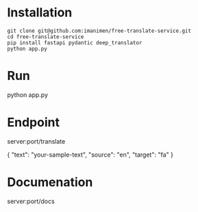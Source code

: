 # Installation 
    git clone git@github.com:imanimen/free-translate-service.git
    cd free-translate-service
    pip install fastapi pydantic deep_translator
    python app.py
# Run
python app.py

# Endpoint
server:port/translate

{
    "text": "your-sample-text",
    "source": "en",
    "target": "fa"
}
# Documenation
server:port/docs